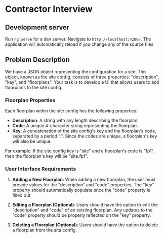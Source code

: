 # Contractor Interview

## Development server

Run `ng serve` for a dev server. Navigate to `http://localhost:4200/`. The application will automatically reload if you change any of the source files.

## Problem Description

We have a JSON object representing the configuration for a site. This object, known as the site config, consists of three properties: "description", "key", and "floorplans". Your task is to develop a UI that allows users to add floorplans to the site config.

### Floorplan Properties

Each floorplan within the site config has the following properties:

- **Description**: A string with any length describing the floorplan.
- **Code**: A unique 4-character string representing the floorplan.
- **Key**: A concatenation of the site config's key and the floorplan's code, separated by a period ".". Since the codes are unique, a floorplan's key will also be unique.

For example: If the site config key is "site" and a floorplan's code is "fp1", then the floorplan's key will be "site.fp1".

### User Interface Requirements

1. **Adding a New Floorplan**: When adding a new floorplan, the user must provide values for the "description" and "code" properties. The "key" property should automatically populate once the "code" property is filled out.

2. **Editing a Floorplan (Optional)**: Users should have the option to edit the "description" and "code" of an existing floorplan. Any updates to the "code" property should be properly reflected on the "key" property.

3. **Deleting a Floorplan (Optional)**: Users should have the option to delete a floorplan from the site config.